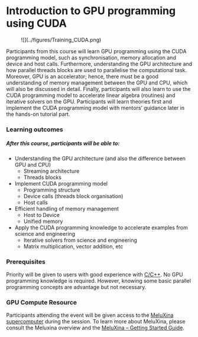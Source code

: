 # Introduction to GPU programming using CUDA

<figure markdown>
![](../figures/Training_CUDA.png) 
<figcaption></figcaption>
</figure>


Participants from this course will learn GPU programming using the CUDA programming model, such as synchronisation, memory allocation and device and host calls. Furthermore, understanding the GPU architecture and how parallel threads blocks are used to parallelise the computational task. Moreover, GPU is an accelerator; hence, there must be a good understanding of memory management between the GPU and CPU, which will also be discussed in detail. Finally, participants will also learn to use the CUDA programming model to accelerate linear algebra (routines) and iterative solvers on the GPU. Participants will learn theories first and implement the CUDA programming model with mentors’ guidance later in the hands-on tutorial part.

### Learning outcomes 
##### After this course, participants will be able to:
 - Understanding the GPU architecture (and also the difference between GPU and CPU)
    - Streaming architecture
    - Threads blocks
 - Implement CUDA programming model
    - Programming structure
    - Device calls (threads block organisation)
    - Host calls
 - Efficient handling of memory management
    - Host to Device
    - Unified memory
 - Apply the CUDA programming knowledge to accelerate examples from science and engineering
    - Iterative solvers from science and engineering
    - Matrix multiplication, vector addition, etc

### Prerequisites
Priority will be given to users with good experience with [C/C++](https://www.cprogramming.com/).
No GPU programming knowledge is required. However, knowing some basic parallel programming concepts are advantage but not necessary. 

### GPU Compute Resource
Participants attending the event will be given access to the [MeluXina supercomputer](https://luxprovide.lu/) during the session.
To learn more about MeluXina, please consult the Meluxina overview and the [MeluXina – Getting Started Guide](https://docs.lxp.lu/).


